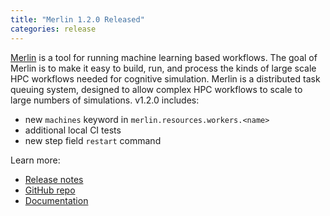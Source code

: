 ```yaml
---
title: "Merlin 1.2.0 Released"
categories: release
---
```


[Merlin](https://github.com/LLNL/merlin) is a tool for running machine learning based workflows. The goal of Merlin is to make it easy to build, run, and process the kinds of large scale HPC workflows needed for cognitive simulation. Merlin is a distributed task queuing system, designed to allow complex HPC workflows to scale to large numbers of simulations. v1.2.0 includes:
- new `machines` keyword in `merlin.resources.workers.<name>`
- additional local CI tests
- new step field `restart` command

Learn more:
- [Release notes](https://github.com/LLNL/merlin/releases/tag/1.2.0)
- [GitHub repo](https://github.com/LLNL/merlin)
- [Documentation](hhttps://merlin.readthedocs.io/en/latest/)
